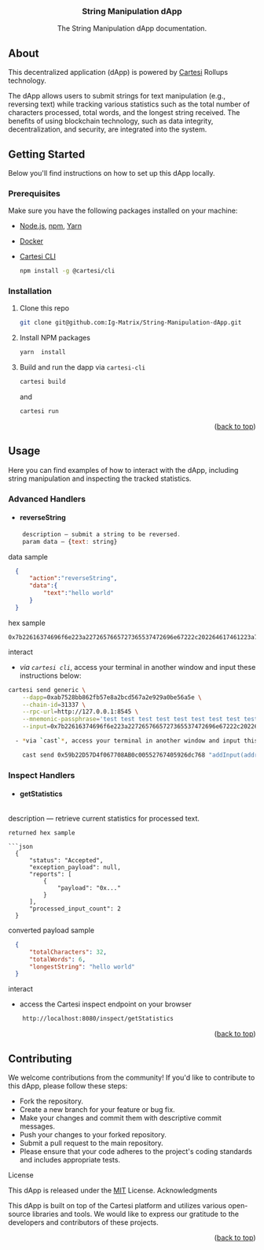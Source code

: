 <a id="readme-top"></a>
<br />
<div align="center">
  <a href="https://github.com/Ig-Matrix/String-Manipulation-dApp.git">
  </a>

  <h3 align="center">String Manipulation dApp</h3>

  <p align="center">
    The String Manipulation dApp documentation.
  </p>
</div>

## About
<p>
    This decentralized application (dApp) is powered by <a href="https://docs.cartesi.io/cartesi-rollups/1.3/">Cartesi</a> Rollups technology.
</p>
<p> 
    The dApp allows users to submit strings for text manipulation (e.g., reversing text) while tracking various statistics such as the total number of characters processed, total words, and the longest string received. The benefits of using blockchain technology, such as data integrity, decentralization, and security, are integrated into the system.
</p>

## Getting Started

Below you'll find instructions on how to set up this dApp locally.

### Prerequisites

Make sure you have the following packages installed on your machine:

* [Node.js](https://nodejs.org/en), [npm](https://docs.npmjs.com/cli/v10/configuring-npm/install), [Yarn](https://classic.yarnpkg.com/lang/en/docs/install/#debian-stable) 

* [Docker](https://docs.docker.com/get-docker/)

* [Cartesi CLI](https://docs.cartesi.io/cartesi-rollups/1.3/development/migration/#install-cartesi-cli)
  ```sh
  npm install -g @cartesi/cli

### Installation

1. Clone this repo
   ```sh
   git clone git@github.com:Ig-Matrix/String-Manipulation-dApp.git
   ```
2. Install NPM packages
   ```sh
   yarn  install
   ```
3. Build and run the dapp via `cartesi-cli`
   ```sh
   cartesi build 
   ```
   and
   ```sh
   cartesi run 
   ```

<p align="right">(<a href="#readme-top">back to top</a>)</p>

## Usage

Here you can find examples of how to interact with the dApp, including string manipulation and inspecting the tracked statistics.
### Advanced Handlers

*  ####  reverseString

  ```js
      description — submit a string to be reversed.
      param data — {text: string}
  ```

data sample

  ```json
    {
        "action":"reverseString", 
        "data":{
            "text":"hello world"
        }
    } 
  ```
hex sample
```
0x7b22616374696f6e223a2272657665727365537472696e67222c202264617461223a7b2274657874223a2268656c6c6f20776f726c64227d7d
```
interact
  -  *via `cartesi cli`*, access your terminal in another window and input these instructions below:

```sh
cartesi send generic \
    --dapp=0xab7528bb862fb57e8a2bcd567a2e929a0be56a5e \
    --chain-id=31337 \
    --rpc-url=http://127.0.0.1:8545 \
    --mnemonic-passphrase='test test test test test test test test test test test junk' \
    --input=0x7b22616374696f6e223a2272657665727365537472696e67222c202264617461223a7b2274657874223a2268656c6c6f20776f726c64227d7d

  - *via `cast`*, access your terminal in another window and input this single line instruction below:
```

```sh
    cast send 0x59b22D57D4f067708AB0c00552767405926dc768 "addInput(address,bytes)" 0xab7528bb862fb57e8a2bcd567a2e929a0be56a5e 0x7b22616374696f6e223a2272657665727365537472696e67222c202264617461223a7b2274657874223a2268656c6c6f20776f726c64227d7d --mnemonic 'test test test test test test test test test test test junk'
```

### Inspect Handlers

*  ####  getStatistics

   ``` js
  description — retrieve current statistics for processed text.
```
returned hex sample

```json
  {
      "status": "Accepted",
      "exception_payload": null,
      "reports": [
          {
              "payload": "0x..."
          }
      ],
      "processed_input_count": 2
  }
```
converted payload sample

```json
  {
      "totalCharacters": 32,
      "totalWords": 6,
      "longestString": "hello world"
  }
```
  interact
  -  access the Cartesi inspect endpoint on your browser
  
```sh
    http://localhost:8080/inspect/getStatistics
```
<p align="right">(<a href="#readme-top">back to top</a>)</p>

## Contributing

We welcome contributions from the community! If you'd like to contribute to this dApp, please follow these steps:

  - Fork the repository.
  - Create a new branch for your feature or bug fix.
  - Make your changes and commit them with descriptive commit messages.
  - Push your changes to your forked repository.
  - Submit a pull request to the main repository.
  - Please ensure that your code adheres to the project's coding standards and includes appropriate tests.

License

This dApp is released under the [MIT](./LICENSE) License.
Acknowledgments

This dApp is built on top of the Cartesi platform and utilizes various open-source libraries and tools. We would like to express our gratitude to the developers and contributors of these projects.
<p align="right">(<a href="#readme-top">back to top</a>)</p>
